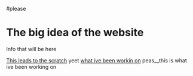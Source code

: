 #please
<!DOCTYPE html>
<html lang="en-us">
<html>
<head>
</head>
<h1>The big idea of the website</h1>
<p>Info that will be here</p>
<a href="https://scratch.mit.edu/projects/270680561/">This leads to the scratch</a>
yeet <a href="https://repl.it/@Ilovepancakes/python-interactive-fiction/">what ive been workin on</a>
peas__<a herf="https://dontmember-jonathamorale90710.c9users.io/megalovia.html">this is what ive been working on</a>
<html>
    
